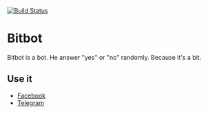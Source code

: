 [![Build Status](https://travis-ci.org/kisscool-fr/bitbot.svg?branch=master)](https://travis-ci.org/kisscool-fr/bitbot)

# Bitbot

Bitbot is a bot. He answer "yes" or "no" randomly. Because it's a bit.

## Use it
- [Facebook](https://www.facebook.com/b1tbot/)
- [Telegram](https://t.me/b1tbot)
